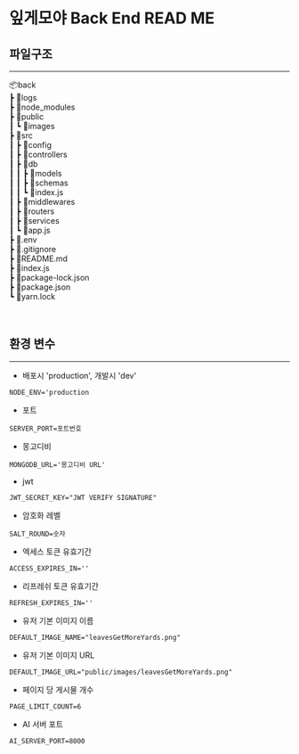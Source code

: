 # 잎게모야 Back End READ ME

## 파일구조

---

📦back  
┣ 📂logs  
┣ 📂node_modules  
┣ 📂public  
┃ ┗ 📂images  
┣ 📂src  
┃ ┣ 📂config  
┃ ┣ 📂controllers  
┃ ┣ 📂db  
┃ ┃ ┣ 📂models  
┃ ┃ ┣ 📂schemas  
┃ ┃ ┗ 📜index.js  
┃ ┣ 📂middlewares  
┃ ┣ 📂routers  
┃ ┣ 📂services  
┃ ┗ 📜app.js  
┣ 📜.env  
┣ 📜.gitignore  
┣ 📜README.md  
┣ 📜index.js  
┣ 📜package-lock.json  
┣ 📜package.json  
┗ 📜yarn.lock

<br>

## 환경 변수

---

- 배포시 'production', 개발시 'dev'

```
NODE_ENV='production
```

- 포트

```
SERVER_PORT=포트번호
```

- 몽고디비

```
MONGODB_URL='몽고디비 URL'
```

- jwt

```
JWT_SECRET_KEY="JWT VERIFY SIGNATURE"
```

- 암호화 레벨

```
SALT_ROUND=숫자
```

- 엑세스 토큰 유효기간

```
ACCESS_EXPIRES_IN=''
```

- 리프레쉬 토큰 유효기간

```
REFRESH_EXPIRES_IN=''
```

- 유저 기본 이미지 이름

```
DEFAULT_IMAGE_NAME="leavesGetMoreYards.png"
```

- 유저 기본 이미지 URL

```
DEFAULT_IMAGE_URL="public/images/leavesGetMoreYards.png"
```

- 페이지 당 게시물 개수

```
PAGE_LIMIT_COUNT=6
```

- AI 서버 포트

```
AI_SERVER_PORT=8000
```

<br>
